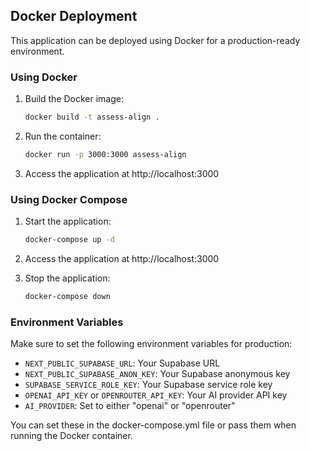 ## Docker Deployment

This application can be deployed using Docker for a production-ready environment.

### Using Docker

1. Build the Docker image:
   ```bash
   docker build -t assess-align .
   ```

2. Run the container:
   ```bash
   docker run -p 3000:3000 assess-align
   ```

3. Access the application at http://localhost:3000

### Using Docker Compose

1. Start the application:
   ```bash
   docker-compose up -d
   ```

2. Access the application at http://localhost:3000

3. Stop the application:
   ```bash
   docker-compose down
   ```

### Environment Variables

Make sure to set the following environment variables for production:

- `NEXT_PUBLIC_SUPABASE_URL`: Your Supabase URL
- `NEXT_PUBLIC_SUPABASE_ANON_KEY`: Your Supabase anonymous key
- `SUPABASE_SERVICE_ROLE_KEY`: Your Supabase service role key
- `OPENAI_API_KEY` or `OPENROUTER_API_KEY`: Your AI provider API key
- `AI_PROVIDER`: Set to either "openai" or "openrouter"

You can set these in the docker-compose.yml file or pass them when running the Docker container.
